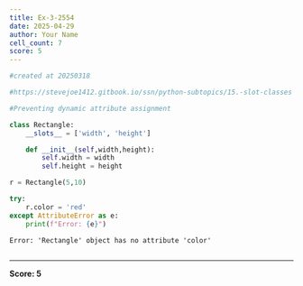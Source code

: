 ```yaml
---
title: Ex-3-2554
date: 2025-04-29
author: Your Name
cell_count: 7
score: 5
---
```


```python
#created at 20250318
```


```python
#https://stevejoe1412.gitbook.io/ssn/python-subtopics/15.-slot-classes
```


```python
#Preventing dynamic attribute assignment
```


```python
class Rectangle:
    __slots__ = ['width', 'height']

    def __init__(self,width,height):
        self.width = width
        self.height = height
```


```python
r = Rectangle(5,10)

```


```python
try:
    r.color = 'red'
except AttributeError as e:
    print(f"Error: {e}")
```

    Error: 'Rectangle' object has no attribute 'color'



```python

```


---
**Score: 5**
